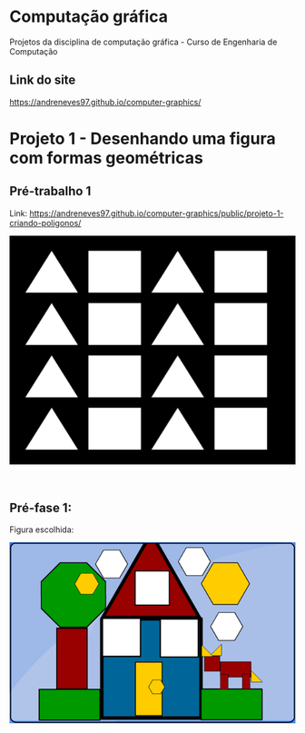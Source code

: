 # Computação gráfica

Projetos da disciplina de computação gráfica - Curso de Engenharia de Computação


## Link do site

https://andreneves97.github.io/computer-graphics/



# Projeto 1 - Desenhando uma figura com formas geométricas

## Pré-trabalho 1

Link: https://andreneves97.github.io/computer-graphics/public/projeto-1-criando-poligonos/

![](./public/img/squares-triangles.png)


<br>

## Pré-fase 1:

Figura escolhida:

![](public/projeto-1-criando-poligonos/figure.png)